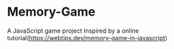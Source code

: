 # Memory-Game
A JavaScript game project Inspired by a online tutorial(https://webtips.dev/memory-game-in-javascript)
